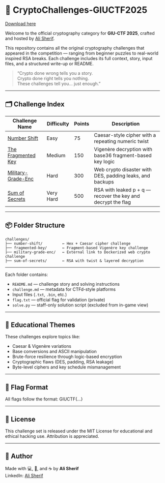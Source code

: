 # 🔐 CryptoChallenges-GIUCTF2025

[Download here](https://github.com/timedust79sniper/CryptoChallenges-GIUCTF2025/releases)

Welcome to the official cryptography category for **GIU-CTF 2025**, crafted and hosted by [Ali Sherif](https://www.linkedin.com/in/ali-sherif-13812b276/).

This repository contains all the original cryptography challenges that appeared in the competition — ranging from beginner puzzles to real-world inspired RSA breaks. Each challenge includes its full context, story, input files, and a structured write-up or README.

> “Crypto done wrong tells you a story.  
> Crypto done right tells you nothing.  
> These challenges tell you... just enough.”

---

## 🗂️ Challenge Index

| Challenge Name        | Difficulty | Points | Description                                               |
|------------------------|------------|--------|-----------------------------------------------------------|
| [Number Shift](challenges/Number-Shift)          | Easy       | 75     | Caesar-style cipher with a repeating numeric twist         |
| [The Fragmented Key](challenges/The-Fragmented-Key)  | Medium     | 150    | Vigenère decryption with base36 fragment-based key logic   |
| [Military-Grade-Enc](https://github.com/timedust79sniper/CryptoChallenges-GIUCTF2025/releasesc) | Hard       | 300    | Web crypto disaster with DES, padding leaks, and backups   |
| [Sum of Secrets](challenges/Sum-Of-Secrets)      | Very Hard  | 500    | RSA with leaked p + q — recover the key and decrypt the flag |

---

## 📦 Folder Structure

```plaintext
challenges/
├── number-shift/         ← Hex + Caesar cipher challenge
├── fragmented-key/       ← Fragment-based Vigenère key challenge
├── military-grade-enc/   ← External link to Dockerized web crypto challenge
├── sum-of-secrets/       ← RSA with twist & layered decryption

```
---

Each folder contains:
- `README.md` — challenge story and solving instructions
- `challenge.md` — metadata for CTFd-style platforms
- Input files (`.txt`, `.bin`, etc.)
- `flag.txt` — official flag for validation (private)
- `solve.py` — staff-only solution script (excluded from in-game view)

---

## 🧪 Educational Themes

These challenges explore topics like:

- Caesar & Vigenère variations  
- Base conversions and ASCII manipulation  
- Brute-force resilience through logic-based encryption  
- Cryptographic flaws (DES, padding, RSA leakage)  
- Byte-level ciphers and key schedule mismanagement

---

## 🏁 Flag Format

All flags follow the format:
GIUCTF{...}


---

## 📜 License

This challenge set is released under the MIT License for educational and ethical hacking use. Attribution is appreciated.

---

## 🧠 Author

Made with 💻, 🔐, and ☕ by **Ali Sherif**  
LinkedIn: [Ali Sherif](https://www.linkedin.com/in/ali-sherif-13812b276/)

